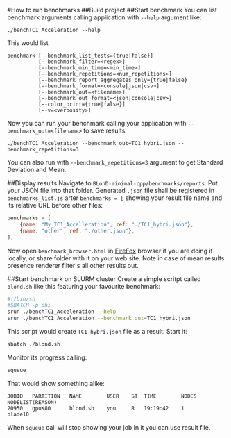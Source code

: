#How to run benchmarks
##Build project
##Start benchmark
You can list benchmark arguments calling application with `--help` argument like:
```
./benchTC1_Acceleration --help
```
This would list
```
benchmark [--benchmark_list_tests={true|false}]
          [--benchmark_filter=<regex>]
          [--benchmark_min_time=<min_time>]
          [--benchmark_repetitions=<num_repetitions>]
          [--benchmark_report_aggregates_only={true|false}
          [--benchmark_format=<console|json|csv>]
          [--benchmark_out=<filename>]
          [--benchmark_out_format=<json|console|csv>]
          [--color_print={true|false}]
          [--v=<verbosity>]
```
Now you can run your benchmark calling your application with `--benchmark_out=<filename>` to save results:
```
./benchTC1_Acceleration --benchmark_out=TC1_hybri.json --benchmark_repetitions=3
```
You can also run with `--benchmark_repetitions=3` argument to get Standard Deviation and Mean.

##Display results
Navigate to `BLonD-minimal-cpp/benchmarks/reports`. Put your JSON file into that folder.
Generated `.json` file shall be registered in `benchmarks_list.js` arter `benchmarks = [` showing your result file name
and its relative URL before other files:
```javascript
benchmarks = [
	{name: "My_TC1_Accelleration", ref: "./TC1_hybri.json"},
	{name: "other", ref: "./other.json"},
];
```
Now open `benchmark_browser.html` in [FireFox](https://www.mozilla.org/en-US/firefox/) browser if you are doing it locally, or share folder with it on your web
site. Note in case of mean results presence renderer filter's all other results out.

##Start benchmark on SLURM cluster
Create a simple scritpt called `blond.sh` like this featuring your favourite benchmark:
```bash
#!/bin/sh
#SBATCH -p phi
srun ./benchTC1_Acceleration --help
srun ./benchTC1_Acceleration --benchmark_out=TC1_hybri.json
```
This script would create `TC1_hybri.json` file as a result.
Start it:
```bash
sbatch ./blond.sh
```
Monitor its progress calling:
```bash
squeue
```
That would show something alike:
```
JOBID   PARTITION   NAME        USER    ST  TIME        NODES   NODELIST(REASON)
20950   gpuK80      blond.sh    you     R   19:19:42    1       blade10
```
When `squeue` call will stop showing your job in it you can use result file.
